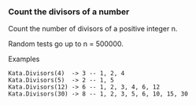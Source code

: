 ### Count the divisors of a number

Count the number of divisors of a positive integer n.

Random tests go up to n = 500000.

Examples
```
Kata.Divisors(4)  -> 3 -- 1, 2, 4
Kata.Divisors(5)  -> 2 -- 1, 5
Kata.Divisors(12) -> 6 -- 1, 2, 3, 4, 6, 12
Kata.Divisors(30) -> 8 -- 1, 2, 3, 5, 6, 10, 15, 30
